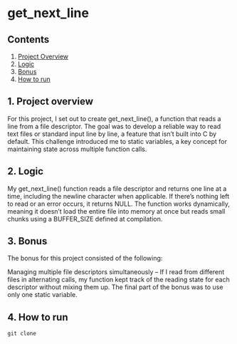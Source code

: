 # get_next_line

## Contents

1. [Project Overview](#1-Project-overview)
2. [Logic](#2-Logic)
3. [Bonus](#3-Bonus)
4. [How to run](#4-How-to-run)

## 1. Project overview

For this project, I set out to create get_next_line(), a function that reads a line from a file descriptor. The goal was to develop a reliable way to read text files or standard input line by line, a feature that isn’t built into C by default. This challenge introduced me to static variables, a key concept for maintaining state across multiple function calls.

## 2. Logic

My get_next_line() function reads a file descriptor and returns one line at a time, including the newline character when applicable. If there’s nothing left to read or an error occurs, it returns NULL. The function works dynamically, meaning it doesn’t load the entire file into memory at once but reads small chunks using a BUFFER_SIZE defined at compilation.

## 3. Bonus

The bonus for this project consisted of the following:

Managing multiple file descriptors simultaneously – If I read from different files in alternating calls, my function kept track of the reading state for each descriptor without mixing them up. The final part of the bonus was to use only one static variable.

## 4. How to run
```
git clone 
```
